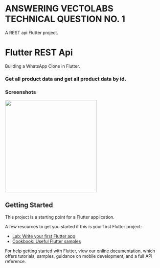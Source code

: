 # ANSWERING VECTOLABS TECHNICAL QUESTION NO. 1

A REST api Flutter project.

# Flutter REST Api

Building a WhatsApp Clone in Flutter.

### Get all product data and get all product data by id.

### Screenshots

<img src="" height="300em" /> 

## Getting Started

This project is a starting point for a Flutter application.

A few resources to get you started if this is your first Flutter project:

- [Lab: Write your first Flutter app](https://flutter.dev/docs/get-started/codelab)
- [Cookbook: Useful Flutter samples](https://flutter.dev/docs/cookbook)

For help getting started with Flutter, view our
[online documentation](https://flutter.dev/docs), which offers tutorials,
samples, guidance on mobile development, and a full API reference.
